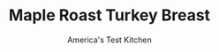 ---
layout: ../../layouts/MarkdownPostLayout.astro
title: Maple Roast Turkey Breast
author: America's Test Kitchen
pubDate: 2023-03-15
description: "We revamped this recipe to include a make-ahead component that allows the cook to celebrate with guests and not be tied to the stove all day."
image_url: https://res.cloudinary.com/hksqkdlah/image/upload/ar_1:1,c_fill,dpr_2.0,f_auto,fl_lossy.progressive.strip_profile,g_faces:auto,q_auto:low,w_344/6639_cvr-sfs-maple-roasted-turkey-breast-04-279569
tags: ["Main Courses","American","Turkey","Roasts","Thanksgiving"]
calories: 3453
protein: 58
carbohydrates: 21
fats: 
fiber: 1
ingredients: ["4 tablespoons, unsalted butter, softened","3/4 teaspoon, salt","1/4 teaspoon, pepper","1/4 cup, maple syrup","1 tablespoon, Dijon mustard","1 whole, bone-in, skin-on turkey breast (about 6 pounds)"]
serves: 8
time: "2¼ hours, plus 20 minutes resting"
instructions: ["Adjust oven rack to lower-middle position and heat oven to 425 degrees. Mix butter, salt, and pepper in small bowl. Combine maple syrup and mustard in another small bowl.","Carefully separate turkey skin from meat. Rub butter mixture under skin. Arrange turkey breast-side up on greased V-rack set inside large roasting pan. Pour 2 cups water into bottom of pan and roast until turkey is golden, about 30 minutes.","Decrease oven temperature to 325 degrees. Roast until turkey is deep golden brown, about 1 hour. Begin basting turkey with maple mixture every 15 minutes until skin is glossy and meat registers 160 degrees, 15 to 30 minutes. Transfer turkey to cutting board and let rest 20 minutes. Carve and serve.","Make Ahead: After the turkey is rubbed with seasoned butter in step 2, it can be covered and refrigerated for 24 hours."]
nutrition: ["1054 mg Potassium","555 mg Phosphorus","40 mg Calcium","4 mg Iron","74 mg Magnesium","3180 mg Sodium","4 mg Zinc","11 g Fat","3 g Monounsaturated","1 g Polyunsaturated","1 mg Riboflavin (B2)","19 mg Vitamin C","161 mg Cholesterol","4 g Saturated","1 g Fiber","13 µg Folate (food)","17 g Sugars","258 g Water","21 g Carbs","13 µg Folate equivalent (total)","58 g Protein","82 µg Vitamin A","431 kcal Energy","5 g Sugars, added","3453 calories"]
notes: "If using a frozen turkey breast, thaw it in the refrigerator for 24 hours."
---